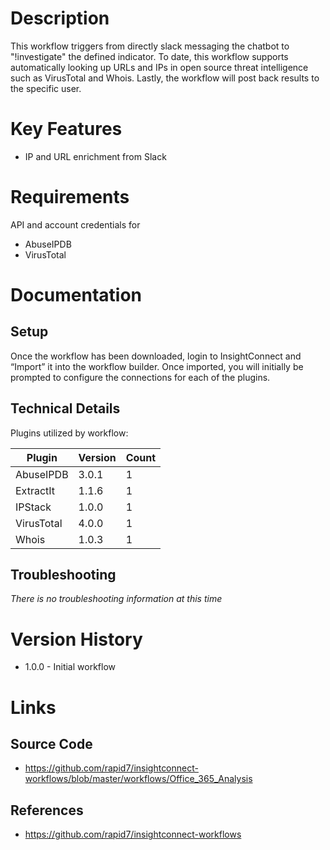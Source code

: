 # Description

This workflow triggers from directly slack messaging the chatbot to \"!investigate\" the defined indicator. To date, this workflow supports automatically looking up URLs and IPs in open source threat intelligence such as VirusTotal and Whois. Lastly, the workflow will post back results to the specific user.

# Key Features

* IP and URL enrichment from Slack

# Requirements

API and account credentials for

* AbuseIPDB
* VirusTotal

# Documentation

## Setup

Once the workflow has been downloaded, login to InsightConnect and “Import” it into the workflow builder.  Once imported, you will initially be prompted to configure the connections for each of the plugins.

## Technical Details

Plugins utilized by workflow:

|Plugin|Version|Count|
|----|----|--------|
|AbuseIPDB|3.0.1|1|
|ExtractIt|1.1.6|1|
|IPStack|1.0.0|1|
|VirusTotal|4.0.0|1|
|Whois|1.0.3|1|

## Troubleshooting

_There is no troubleshooting information at this time_

# Version History

* 1.0.0 - Initial workflow

# Links

## Source Code

* https://github.com/rapid7/insightconnect-workflows/blob/master/workflows/Office_365_Analysis

## References

* https://github.com/rapid7/insightconnect-workflows